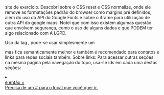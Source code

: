 site de exercício. Descobri sobre o CSS reset e CSS normalize, onde ele remove as formatações padrão do browser como margins pré definidos, além do uso da API do Google Fonts e sobre o iframe para utilização de outra API do google maps. Notei que com isso existem algumas questão que envolvem segurança, como o uso de alguns dados e que PODEM ter algo relacionado com A LGPD.

Uso da tag <adress>, pode-se usar simplesmente um <p> mas fica semanticamente melhor e também é recomendado para contatos e links para redes sociais também. 
Sobre links: Para acessar outras seções na mesma página pela navegação do topo, usa-se ids em cada uma destas seções: <li><a href="#home"></li> e então = <section id="home"> Precisa de um # para o local que você quer ir.
